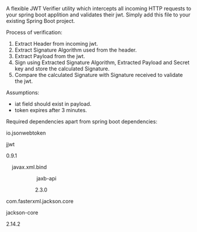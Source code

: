 A flexible JWT Verifier utility which intercepts all incoming HTTP requests to your spring boot applition and validates their jwt. Simply add this file to your existing Spring Boot project.

Process of verification:

1.  Extract Header from incoming jwt.
2.  Extract Signature Algorithm used from the header.
3.  Extract Payload from the jwt.
4.  Sign using Extracted Signature Algorithm, Extracted Payload and Secret key and store the calculated Signature.
5.  Compare the calculated Signature with Signature received to validate the jwt.

Assumptions:

-   iat field should exist in payload.
-   token expires after 3 minutes.

Required dependencies apart from spring boot dependencies:

<dependency>

<groupId>io.jsonwebtoken</groupId>

<artifactId>jjwt</artifactId>

<version>0.9.1</version>

</dependency>

<dependency>

    <groupId>javax.xml.bind</groupId>

                     <artifactId>jaxb-api</artifactId>

                    <version>2.3.0</version>

</dependency>

<dependency>

<groupId>com.fasterxml.jackson.core</groupId>

<artifactId>jackson-core</artifactId>

<version>2.14.2</version>

</dependency>
